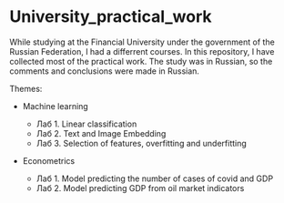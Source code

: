 # University_practical_work
While studying at the Financial University under the government of the Russian Federation, I had a differrent courses. In this repository, I have collected most of the practical work. The study was in Russian, so the comments and conclusions were made in Russian.

Themes:
* Machine learning
    * Лаб 1. Linear classification
    * Лаб 2. Text and Image Embedding 
    * Лаб 3. Selection of features, overfitting and underfitting
    
* Econometrics
    * Лаб 1. Model predicting the number of cases of covid and GDP
    * Лаб 2. Model predicting GDP from oil market indicators
